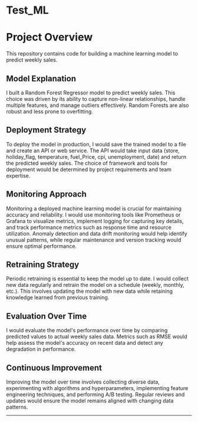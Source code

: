 # Test_ML

# Project Overview

This repository contains code for building a machine learning model to predict weekly sales. 

## Model Explanation

I built a Random Forest Regressor model to predict weekly sales. This choice was driven by its ability to capture non-linear relationships, handle multiple features, and manage outliers effectively. Random Forests are also robust and less prone to overfitting.

## Deployment Strategy

To deploy the model in production, I would save the trained model to a file and create an API or web service. The API would take input data (store, holiday_flag, temperature, fuel_Price, cpi, unemployment, date) and return the predicted weekly sales. The choice of framework and tools for deployment would be determined by project requirements and team expertise.

## Monitoring Approach

Monitoring a deployed machine learning model is crucial for maintaining accuracy and reliability. I would use monitoring tools like Prometheus or Grafana to visualize metrics, implement logging for capturing key details, and track performance metrics such as response time and resource utilization. Anomaly detection and data drift monitoring would help identify unusual patterns, while regular maintenance and version tracking would ensure optimal performance.

## Retraining Strategy

Periodic retraining is essential to keep the model up to date. I would collect new data regularly and retrain the model on a schedule (weekly, monthly, etc.). This involves updating the model with new data while retaining knowledge learned from previous training.

## Evaluation Over Time

I would evaluate the model's performance over time by comparing predicted values to actual weekly sales data. Metrics such as RMSE would help assess the model's accuracy on recent data and detect any degradation in performance.

## Continuous Improvement

Improving the model over time involves collecting diverse data, experimenting with algorithms and hyperparameters, implementing feature engineering techniques, and performing A/B testing. Regular reviews and updates would ensure the model remains aligned with changing data patterns.

---



